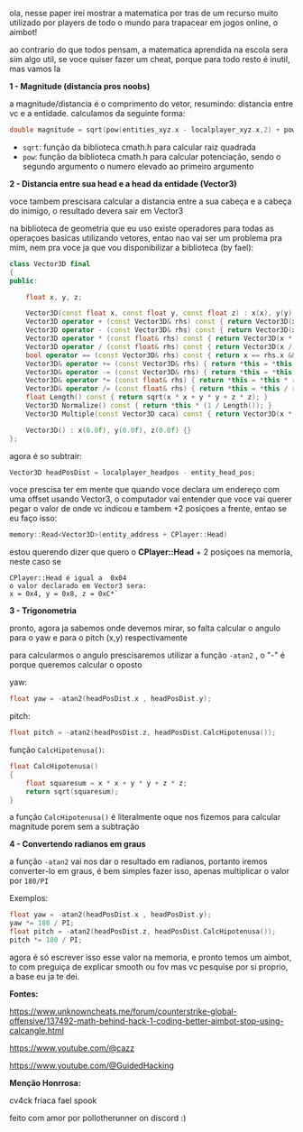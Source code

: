 ola, nesse paper irei mostrar a matematica por tras de um recurso muito utilizado por players de todo o mundo para trapacear em jogos online, o aimbot!

ao contrario do que todos pensam,  a matematica aprendida na escola sera sim algo util, se voce quiser fazer um cheat, porque para todo resto é inutil, mas vamos la

**1 - Magnitude (distancia pros noobs)**

a magnitude/distancia é o comprimento do vetor, resumindo: distancia entre vc e a entidade.
calculamos da seguinte forma: 

```CPP
double magnitude = sqrt(pow(entities_xyz.x - localplayer_xyz.x,2) + pow(entities_xyz.y - localplayer_xyz.y,2) + pow(entities_xyz.z - localplayer_xyz.z, 2));
```

- ``sqrt``: função da biblioteca cmath.h para calcular raiz quadrada
- ``pow``: função da biblioteca cmath.h para calcular potenciação, sendo o segundo argumento o numero elevado ao primeiro argumento
  
**2 - Distancia entre sua head e a head da entidade (Vector3)**

voce tambem prescisara calcular a distancia entre a sua cabeça e a cabeça do inimigo, o resultado devera sair em Vector3

na biblioteca de geometria que eu uso existe operadores para todas as operaçoes basicas utilizando vetores, entao nao vai ser um problema pra mim, nem pra voce ja que vou disponibilizar a biblioteca (by fael):

```cpp
class Vector3D final
{
public:

    float x, y, z;

    Vector3D(const float x, const float y, const float z) : x(x), y(y), z(z) {}
    Vector3D operator + (const Vector3D& rhs) const { return Vector3D(x + rhs.x, y + rhs.y, z + rhs.z); }
    Vector3D operator - (const Vector3D& rhs) const { return Vector3D(x - rhs.x, y - rhs.y, z - rhs.z); }
    Vector3D operator * (const float& rhs) const { return Vector3D(x * rhs, y * rhs, z * rhs); }
    Vector3D operator / (const float& rhs) const { return Vector3D(x / rhs, y / rhs, z / rhs); }
    bool operator == (const Vector3D& rhs) const { return x == rhs.x && y == rhs.y && z == rhs.z; }
    Vector3D& operator += (const Vector3D& rhs) { return *this = *this + rhs; }
    Vector3D& operator -= (const Vector3D& rhs) { return *this = *this - rhs; }
    Vector3D& operator *= (const float& rhs) { return *this = *this * rhs; }
    Vector3D& operator /= (const float& rhs) { return *this = *this / rhs; }
    float Length() const { return sqrt(x * x + y * y + z * z); }
    Vector3D Normalize() const { return *this * (1 / Length()); }
    Vector3D Multiple(const Vector3D caca) const { return Vector3D(x * caca.x, y * caca.y, z * caca.z); }

    Vector3D() : x(0.0f), y(0.0f), z(0.0f) {}
};
```


agora é so subtrair:

```cpp
Vector3D headPosDist = localplayer_headpos - entity_head_pos;
```

voce prescisa ter em mente que quando voce declara um endereço com uma offset usando Vector3, o computador vai entender que voce vai querer pegar o valor de onde vc indicou e tambem +2 posiçoes a frente, entao se eu faço isso:

```cpp
memory::Read<Vector3D>(entity_address + CPlayer::Head)
```

estou querendo dizer que quero o **CPlayer::Head** + 2 posiçoes na memoria, neste caso se

```
CPlayer::Head é igual a  0x04
o valor declarado em Vector3 sera:
x = 0x4, y = 0x8, z = 0xC*`
```

**3 - Trigonometria**

pronto, agora ja sabemos onde devemos mirar, so falta calcular o angulo para o yaw e para o pitch (x,y) respectivamente

para calcularmos o angulo prescisaremos utilizar a função `-atan2` , o "-" é porque queremos calcular o oposto

yaw:

```cpp
float yaw = -atan2(headPosDist.x , headPosDist.y);
```

pitch:

```cpp
float pitch = -atan2(headPosDist.z, headPosDist.CalcHipotenusa());
```

função `CalcHipotenusa()`:

```cpp
float CalcHipotenusa()
{
    float squaresum = x * x + y * y + z * z;
    return sqrt(squaresum);
}
```

a função `CalcHipotenusa()` é literalmente oque nos fizemos para calcular magnitude porem sem a subtração

**4 - Convertendo radianos em graus**

a função `-atan2` vai nos dar o resultado em radianos, portanto iremos converter-lo em graus, é bem simples fazer isso, apenas multiplicar o valor por `180/PI` 

Exemplos:

```cpp
float yaw = -atan2(headPosDist.x , headPosDist.y);
yaw *= 180 / PI;
float pitch = -atan2(headPosDist.z, headPosDist.CalcHipotenusa());
pitch *= 180 / PI;
```

agora é só escrever isso esse valor na memoria, e pronto temos um aimbot, to com preguiça de explicar smooth ou fov mas vc pesquise por si proprio, a base eu ja te dei.

**Fontes:**

https://www.unknowncheats.me/forum/counterstrike-global-offensive/137492-math-behind-hack-1-coding-better-aimbot-stop-using-calcangle.html

https://www.youtube.com/@cazz

https://www.youtube.com/@GuidedHacking


**Menção Honrrosa:**

cv4ck
friaca
fael
spook


feito com amor por pollotherunner on discord :)
